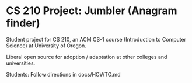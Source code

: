 # CS 210 Project: Jumbler (Anagram finder)

Student project for CS 210, an ACM CS-1 course
(Introduction to Computer Science)
at University of Oregon. 

Liberal open source for adoption / adaptation at other 
colleges and universities. 

Students: Follow directions in docs/HOWTO.md






